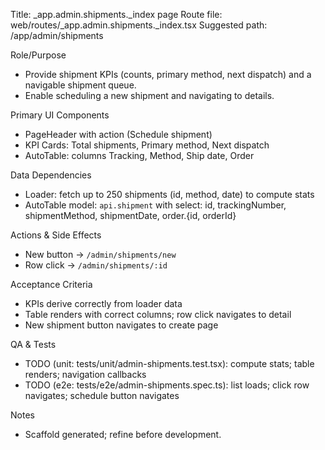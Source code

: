 Title: _app.admin.shipments._index page
Route file: web/routes/_app.admin.shipments._index.tsx
Suggested path: /app/admin/shipments

Role/Purpose
- Provide shipment KPIs (counts, primary method, next dispatch) and a navigable shipment queue.
- Enable scheduling a new shipment and navigating to details.

Primary UI Components
- PageHeader with action (Schedule shipment)
- KPI Cards: Total shipments, Primary method, Next dispatch
- AutoTable: columns Tracking, Method, Ship date, Order

Data Dependencies
- Loader: fetch up to 250 shipments (id, method, date) to compute stats
- AutoTable model: `api.shipment` with select: id, trackingNumber, shipmentMethod, shipmentDate, order.{id, orderId}

Actions & Side Effects
- New button -> `/admin/shipments/new`
- Row click -> `/admin/shipments/:id`

Acceptance Criteria
- KPIs derive correctly from loader data
- Table renders with correct columns; row click navigates to detail
- New shipment button navigates to create page

QA & Tests
- TODO (unit: tests/unit/admin-shipments.test.tsx): compute stats; table renders; navigation callbacks
- TODO (e2e: tests/e2e/admin-shipments.spec.ts): list loads; click row navigates; schedule button navigates

Notes
- Scaffold generated; refine before development.
